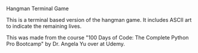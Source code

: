 Hangman Terminal Game

This is a terminal based version of the hangman game. It includes ASCII art to indicate the remaining lives.

This was made from the course "100 Days of Code: The Complete Python Pro Bootcamp" by Dr. Angela Yu over at Udemy.
